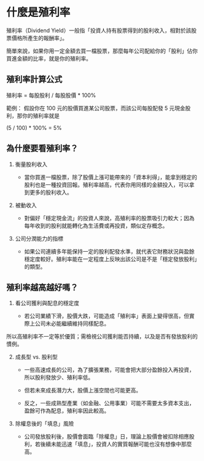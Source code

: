 # 什麼是殖利率

殖利率（Dividend Yield）一般指「投資人持有股票得到的股利收入，相對於該股票價格所產生的報酬率」。

簡單來說，如果你用一定金額去買一檔股票，那麼每年公司配給你的「股利」佔你買進金額的比率，就是你的殖利率。

## 殖利率計算公式

殖利率 = 每股股利 / 每股股價 \* 100%

範例：
假設你在 100 元的股價買進某公司股票，而該公司每股配發 5 元現金股利，那你的殖利率就是

(5 / 100) \* 100% = 5%

## 為什麼要看殖利率？

1. 衡量股利收入

   - 當你買進一檔股票，除了股價上漲可能帶來的「資本利得」，能拿到穩定的股利也是一種投資回報。殖利率越高，代表你用同樣的金額投入，可以拿到更多的股利收入。

2. 被動收入

   - 對偏好「穩定現金流」的投資人來說，高殖利率的股票吸引力較大；因為每年收到的股利就能轉化為生活費或再投資，類似定存概念。

3. 公司分潤能力的指標

   - 如果公司連續多年能保持一定的股利配發水準，就代表它財務狀況與盈餘穩定度較好。殖利率能在一定程度上反映出該公司是不是「穩定發放股利」的類型。

## 殖利率越高越好嗎？

1. 看公司獲利與配息的穩定度

   - 若公司業績下滑，股價大跌，可能造成「殖利率」表面上變得很高，但實際上公司未必能繼續維持同樣配息。

所以高殖利率不一定等於優質；需檢視公司獲利能否持續，以及是否有發放股利的慣例。

2. 成長型 vs. 股利型

   - 一些高速成長的公司，為了擴張業務，可能會把大部分盈餘投入再投資，所以股利發放少、殖利率低。

   - 但若未來成長潛力大，股價上漲空間也可能更高。

   - 反之，一些成熟型產業（如金融、公用事業）可能不需要太多資本支出，盈餘可作為配息，殖利率因此較高。

3. 除權息後的「填息」風險

   - 公司發放股利後，股價會面臨「除權息」日，理論上股價會被扣除相應股利，若後續未能迅速「填息」，投資人的實質報酬可能也沒有想像中那麼高。
